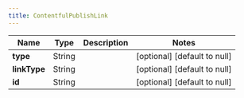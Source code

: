 ```yaml
---
title: ContentfulPublishLink
---
```



| Name | Type | Description | Notes |
|------------ | ------------- | ------------- | -------------|
| **type** | String |  | [optional] [default to null] |
| **linkType** | String |  | [optional] [default to null] |
| **id** | String |  | [optional] [default to null] |
